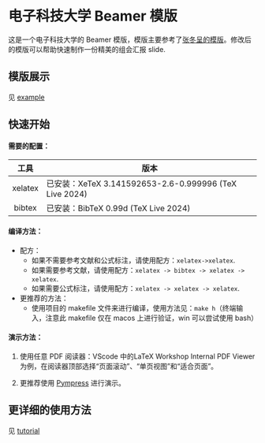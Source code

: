 # 电子科技大学 Beamer 模版

这是一个电子科技大学的 Beamer 模版，模版主要参考了[张冬呈的模版](https://www.overleaf.com/latex/templates/uestc-beamer-theme/ybqzdsgvrfdq)。修改后的模版可以帮助快速制作一份精美的组会汇报 slide.

## 模版展示

见 [example]()

## 快速开始

#### 需要的配置：
|   工具  | 版本                                                   |
|:-------:|-------------------------------------------------------|
| xelatex | 已安装：XeTeX 3.141592653-2.6-0.999996 (TeX Live 2024) |
|  bibtex | 已安装：BibTeX 0.99d (TeX Live 2024)                   |

#### 编译方法：
- 配方：
    - 如果不需要参考文献和公式标注，请使用配方：`xelatex->xelatex`.
    - 如果需要参考文献，请使用配方：`xelatex -> bibtex -> xelatex -> xelatex`.
    - 如果需要公式标注，请使用配方：`xelatex -> xelatex -> xelatex`.
- 更推荐的方法：
    - 使用项目的 makefile 文件来进行编译，使用方法见：`make h`（终端输入，注意此 makefile 仅在 macos 上进行验证，win 可以尝试使用 bash）

#### 演示方法：

1. 使用任意 PDF 阅读器：VScode 中的LaTeX Workshop Internal PDF Viewer 为例，在阅读器顶部选择“页面滚动”、“单页视图”和“适合页面”。

2. 更推荐使用 [Pympress](https://github.com/Cimbali/pympress) 进行演示。

## 更详细的使用方法

见 [tutorial](tutorial.md)